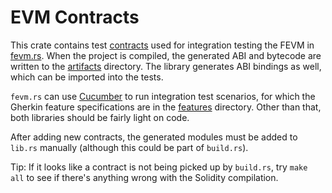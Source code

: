 # EVM Contracts

This crate contains test [contracts](./contracts/) used for integration testing the FEVM in [fevm.rs](../fevm.rs).
When the project is compiled, the generated ABI and bytecode are written to the [artifacts](./artifacts/) directory.
The library generates ABI bindings as well, which can be imported into the tests.

`fevm.rs` can use [Cucumber](https://cucumber-rs.github.io/cucumber/current/quickstart.html) to run integration test scenarios,
for which the Gherkin feature specifications are in the [features](./features/) directory. Other than that, both libraries
should be fairly light on code.

After adding new contracts, the generated modules must be added to `lib.rs` manually (although this could be part of `build.rs`).

Tip: If it looks like a contract is not being picked up by `build.rs`, try `make all` to see if there's anything wrong with the Solidity compilation.

